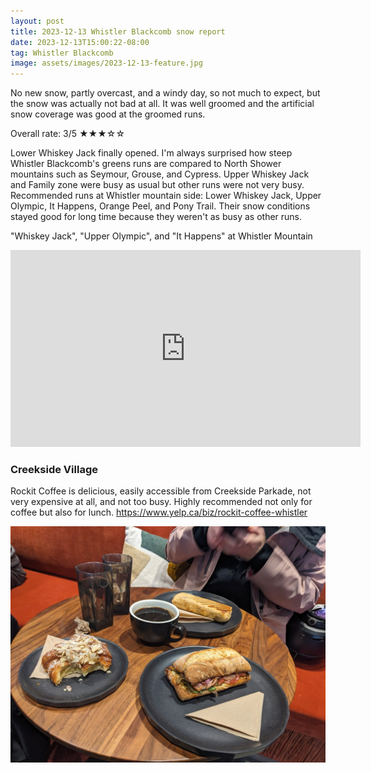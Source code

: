 ```yaml
---
layout: post
title: 2023-12-13 Whistler Blackcomb snow report
date: 2023-12-13T15:00:22-08:00
tag: Whistler Blackcomb
image: assets/images/2023-12-13-feature.jpg
---
```


No new snow, partly overcast, and a windy day, so not much to expect, but the snow was actually not bad at all. It was well groomed and the artificial snow coverage was good at the groomed runs.

Overall rate: 3/5 ★★★☆☆

Lower Whiskey Jack finally opened. I'm always surprised how steep Whistler Blackcomb's greens runs are compared to North Shower mountains such as Seymour, Grouse, and Cypress. Upper Whiskey Jack and Family zone were busy as usual but other runs were not very busy.
Recommended runs at Whistler mountain side: Lower Whiskey Jack, Upper Olympic, It Happens, Orange Peel, and Pony Trail. Their snow conditions stayed good for long time because they weren't as busy as other runs.

"Whiskey Jack", "Upper Olympic", and "It Happens" at Whistler Mountain
<iframe width="560" height="315" src="https://www.youtube.com/embed/zKPj9YH9CcM?t=9" title="&quot;Whiskey Jack&quot;, &quot;Upper Olympic&quot;, and &quot;It Happens&quot; at Whistler Mountain" frameborder="0" allow="accelerometer; autoplay; clipboard-write; encrypted-media; gyroscope; picture-in-picture; web-share" allowfullscreen></iframe>

### Creekside Village

Rockit Coffee is delicious, easily accessible from Creekside Parkade, not very expensive at all, and not too busy. Highly recommended not only for coffee but also for lunch.
<https://www.yelp.ca/biz/rockit-coffee-whistler>

![](/assets/images/2023-12-13-rockit-coffee.jpg)

